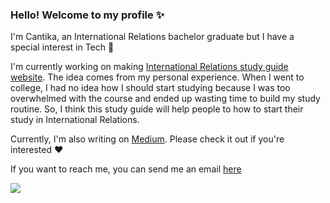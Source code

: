 ### Hello! Welcome to my profile ✨

I'm Cantika, an International Relations bachelor graduate but I have a special interest in Tech 👋 

I'm currently working on making [International Relations study guide website](https://github.com/cantikapf/IR-chapterbook). The idea comes from my personal experience. When I went to college, I had no idea how I should start studying because I was too overwhelmed with the course and ended up wasting time to build my study routine. So, I think this study guide will help people to how to start their study in International Relations.

Currently, I'm also writing on [Medium](https://medium.com/@cantikapf). Please check it out if you're interested ♥️

If you want to reach me, you can send me an email [here](https://cantikaportfolio.site/contact.html) 

![](https://komarev.com/ghpvc/?username=cantikapf&style=flat-square)

